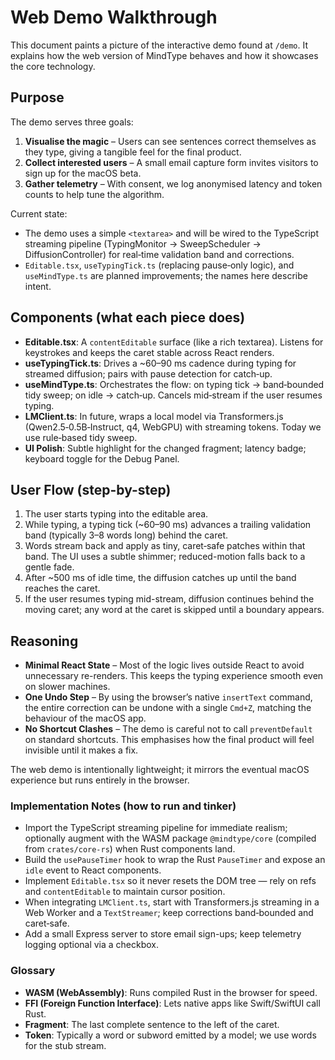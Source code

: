 # Web Demo Walkthrough

This document paints a picture of the interactive demo found at `/demo`. It explains how the web version of MindType behaves and how it showcases the core technology.

## Purpose

The demo serves three goals:

1. **Visualise the magic** – Users can see sentences correct themselves as they type, giving a tangible feel for the final product.
2. **Collect interested users** – A small email capture form invites visitors to sign up for the macOS beta.
3. **Gather telemetry** – With consent, we log anonymised latency and token counts to help tune the algorithm.

Current state:

- The demo uses a simple `<textarea>` and will be wired to the TypeScript streaming pipeline (TypingMonitor → SweepScheduler → DiffusionController) for real‑time validation band and corrections.
- `Editable.tsx`, `useTypingTick.ts` (replacing pause‑only logic), and `useMindType.ts` are planned improvements; the names here describe intent.

## Components (what each piece does)

- **Editable.tsx**: A `contentEditable` surface (like a rich textarea). Listens for keystrokes and keeps the caret stable across React renders.
- **useTypingTick.ts**: Drives a ~60–90 ms cadence during typing for streamed diffusion; pairs with pause detection for catch‑up.
- **useMindType.ts**: Orchestrates the flow: on typing tick → band‑bounded tidy sweep; on idle → catch‑up. Cancels mid‑stream if the user resumes typing.
- **LMClient.ts**: In future, wraps a local model via Transformers.js (Qwen2.5‑0.5B‑Instruct, q4, WebGPU) with streaming tokens. Today we use rule‑based tidy sweep.
- **UI Polish**: Subtle highlight for the changed fragment; latency badge; keyboard toggle for the Debug Panel.

## User Flow (step-by-step)

1. The user starts typing into the editable area.
2. While typing, a typing tick (~60–90 ms) advances a trailing validation band (typically 3–8 words long) behind the caret.
3. Words stream back and apply as tiny, caret‑safe patches within that band. The UI uses a subtle shimmer; reduced-motion falls back to a gentle fade.
4. After ~500 ms of idle time, the diffusion catches up until the band reaches the caret.
5. If the user resumes typing mid-stream, diffusion continues behind the moving caret; any word at the caret is skipped until a boundary appears.

## Reasoning

- **Minimal React State** – Most of the logic lives outside React to avoid unnecessary re-renders. This keeps the typing experience smooth even on slower machines.
- **One Undo Step** – By using the browser’s native `insertText` command, the entire correction can be undone with a single `Cmd+Z`, matching the behaviour of the macOS app.
- **No Shortcut Clashes** – The demo is careful not to call `preventDefault` on standard shortcuts. This emphasises how the final product will feel invisible until it makes a fix.

The web demo is intentionally lightweight; it mirrors the eventual macOS experience but runs entirely in the browser.

### Implementation Notes (how to run and tinker)

- Import the TypeScript streaming pipeline for immediate realism; optionally augment with the WASM package `@mindtype/core` (compiled from `crates/core-rs`) when Rust components land.
- Build the `usePauseTimer` hook to wrap the Rust `PauseTimer` and expose an `idle` event to React components.
- Implement `Editable.tsx` so it never resets the DOM tree — rely on refs and `contentEditable` to maintain cursor position.
- When integrating `LMClient.ts`, start with Transformers.js streaming in a Web Worker and a `TextStreamer`; keep corrections band‑bounded and caret‑safe.
- Add a small Express server to store email sign-ups; keep telemetry logging optional via a checkbox.

### Glossary

- **WASM (WebAssembly)**: Runs compiled Rust in the browser for speed.
- **FFI (Foreign Function Interface)**: Lets native apps like Swift/SwiftUI call Rust.
- **Fragment**: The last complete sentence to the left of the caret.
- **Token**: Typically a word or subword emitted by a model; we use words for the stub stream.
